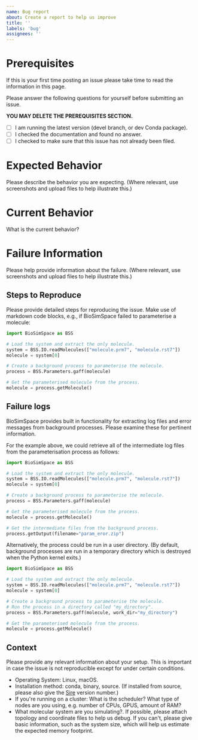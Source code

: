 ```yaml
---
name: Bug report
about: Create a report to help us improve
title: ''
labels: 'bug'
assignees: ''
---
```


# Prerequisites

If this is your first time posting an issue please take time to read the
information in this page.

Please answer the following questions for yourself before submitting an issue.

**YOU MAY DELETE THE PREREQUISITES SECTION.**

- [ ] I am running the latest version (devel branch, or dev Conda package).
- [ ] I checked the documentation and found no answer.
- [ ] I checked to make sure that this issue has not already been filed.

# Expected Behavior

Please describe the behavior you are expecting. (Where relevant, use
screenshots and upload files to help illustrate this.)

# Current Behavior

What is the current behavior?

# Failure Information

Please help provide information about the failure. (Where relevant, use screenshots and upload files to help illustrate this.)

## Steps to Reproduce

Please provide detailed steps for reproducing the issue. Make use of markdown code blocks, e.g., if BioSimSpace failed to parameterise a molecule:

```python
import BioSimSpace as BSS

# Load the system and extract the only molecule.
system = BSS.IO.readMolecules(["molecule.prm7", "molecule.rst7"])
molecule = system[0]

# Create a background process to parameterise the molecule.
process = BSS.Parameters.gaff(molecule)

# Get the parameterised molecule from the process.
molecule = process.getMolecule()
```

## Failure logs

BioSimSpace provides built in functionality for extracting log files and error messages from background processes. Please examine these for pertinent information.

For the example above, we could retrieve all of the intermediate log files from the parameterisation process as follows:

```python
import BioSimSpace as BSS

# Load the system and extract the only molecule.
system = BSS.IO.readMolecules(["molecule.prm7", "molecule.rst7"])
molecule = system[0]

# Create a background process to parameterise the molecule.
process = BSS.Parameters.gaff(molecule)

# Get the parameterised molecule from the process.
molecule = process.getMolecule()

# Get the intermediate files from the background process.
process.getOutput(filename="param_eror.zip")
```

Alternatively, the process could be run in a user directory. (By default, background processes are run in a temporary directory which is destroyed when the Python kernel exits.)

```python
import BioSimSpace as BSS

# Load the system and extract the only molecule.
system = BSS.IO.readMolecules(["molecule.prm7", "molecule.rst7"])
molecule = system[0]

# Create a background process to parameterise the molecule.
# Run the process in a directory called "my_directory".
process = BSS.Parameters.gaff(molecule, work_dir="my_directory")

# Get the parameterised molecule from the process.
molecule = process.getMolecule()
```

## Context

Please provide any relevant information about your setup. This is important in case the issue is not reproducible except for under certain conditions.

* Operating System: Linux, macOS.
* Installation method: conda, binary, source. (If installed from source, please
also give the [Sire](https://github.com/michellab/Sire) version number.)
* If you're running on a cluster: What is the scheduler? What type of nodes are you using, e.g. number of CPUs, GPUS, amount of RAM?
* What molecular system are you simulating?. If possible, please attach topology and coordinate files to help us debug. If you can't, please give basic information, such as the system size, which will help us estimate the expected memory footprint.
